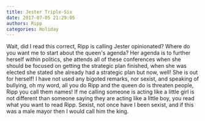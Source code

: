 ```yaml
---
title: Jester Triple-Six
date: 2017-07-05 21:29:05
authors: Ripp
categories: Holiday
---
```


 Wait, did I read this correct, Ripp is calling Jester opinionated? Where do you want me to start about the queen's agenda? Her agenda is to further herself within politics, she attends all of these conferences when she should be focused on getting the strategic plan finished, when she was elected she stated she already had a strategic plan but now, well! She is out for herself!  I have not used any bigoted remarks, nor sexist, and speaking of bullying, oh my word, all you do Ripp and the queen do is threaten people, Ripp you call them names! If me calling someone is acting like a little girl is not different than someone saying they are acting like a little boy, you read what you want to read Ripp. Sexist, not once have I been sexist, and if this was a male mayor then I would call him the king.
